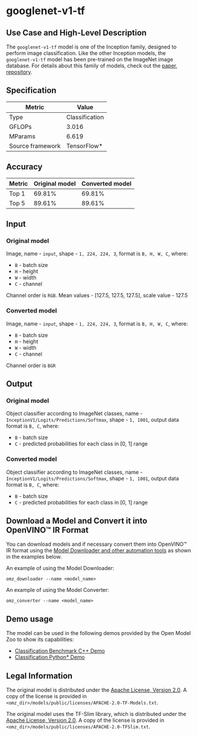 # googlenet-v1-tf

## Use Case and High-Level Description

The `googlenet-v1-tf` model is one of the Inception family, designed to perform image classification.
Like the other Inception models, the `googlenet-v1-tf` model has been pre-trained on the ImageNet image database.
For details about this family of models, check out the [paper](https://arxiv.org/abs/1602.07261), [repository](https://github.com/tensorflow/models/tree/master/research/slim).

## Specification

| Metric            | Value         |
|-------------------|---------------|
| Type              | Classification|
| GFLOPs            | 3.016         |
| MParams           | 6.619         |
| Source framework  | TensorFlow\*  |

## Accuracy

| Metric | Original model | Converted model |
| ------ | -------------- | --------------- |
| Top 1  | 69.81%          | 69.81%         |
| Top 5  | 89.61%          | 89.61%         |

## Input

### Original model

Image, name - `input`, shape - `1, 224, 224, 3`, format is `B, H, W, C`, where:

- `B` - batch size
- `H` - height
- `W` - width
- `C` - channel

Channel order is `RGB`.
Mean values - [127.5, 127.5, 127.5], scale value - 127.5

### Converted model

Image,  name - `input`, shape - `1, 224, 224, 3`, format is `B, H, W, C`, where:

- `B` - batch size
- `H` - height
- `W` - width
- `C` - channel

Channel order is `BGR`

## Output

### Original model

Object classifier according to ImageNet classes, name - `InceptionV1/Logits/Predictions/Softmax`,  shape - `1, 1001`, output data format is `B, C`, where:

- `B` - batch size
- `C` - predicted probabilities for each class in [0, 1] range

### Converted model

Object classifier according to ImageNet classes, name - `InceptionV1/Logits/Predictions/Softmax`,  shape - `1, 1001`, output data format is `B, C`, where:

- `B` - batch size
- `C` - predicted probabilities for each class in [0, 1] range

## Download a Model and Convert it into OpenVINO™ IR Format

You can download models and if necessary convert them into OpenVINO™ IR format using the [Model Downloader and other automation tools](../../../tools/model_tools/README.md) as shown in the examples below.

An example of using the Model Downloader:
```
omz_downloader --name <model_name>
```

An example of using the Model Converter:
```
omz_converter --name <model_name>
```

## Demo usage

The model can be used in the following demos provided by the Open Model Zoo to show its capabilities:

* [Classification Benchmark C++ Demo](../../../demos/classification_benchmark_demo/cpp/README.md)
* [Classification Python\* Demo](../../../demos/classification_demo/python/README.md)

## Legal Information

The original model is distributed under the
[Apache License, Version 2.0](https://github.com/tensorflow/models/blob/master/LICENSE).
A copy of the license is provided in `<omz_dir>/models/public/licenses/APACHE-2.0-TF-Models.txt`.

The original model uses the TF-Slim library, which is distributed under the
[Apache License, Version 2.0](https://github.com/google-research/tf-slim/blob/master/LICENSE).
A copy of the license is provided in `<omz_dir>/models/public/licenses/APACHE-2.0-TFSlim.txt`.
